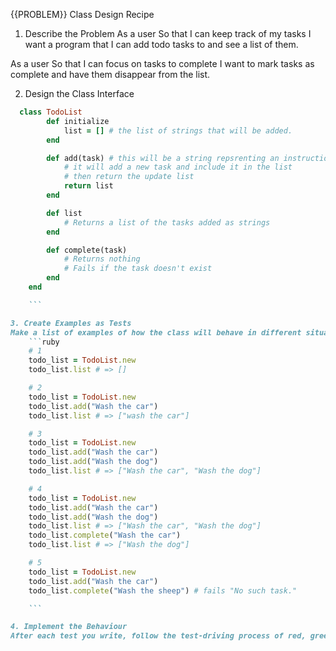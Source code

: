 {{PROBLEM}} Class Design Recipe
1. Describe the Problem
  As a user
  So that I can keep track of my tasks
  I want a program that I can add todo tasks to and see a list of them.

  As a user
  So that I can focus on tasks to complete
  I want to mark tasks as complete and have them disappear from the list.

2. Design the Class Interface

``` ruby
  class TodoList
		def initialize
			list = [] # the list of strings that will be added.
		end 

		def add(task) # this will be a string repsrenting an instruction
			# it will add a new task and include it in the list
			# then return the update list
			return list 
		end

		def list
			# Returns a list of the tasks added as strings
		end

		def complete(task)
			# Returns nothing
			# Fails if the task doesn't exist
		end
	end

	```

3. Create Examples as Tests
Make a list of examples of how the class will behave in different situations.
	```ruby
	# 1
	todo_list = TodoList.new
	todo_list.list # => []

	# 2 
	todo_list = TodoList.new
	todo_list.add("Wash the car")
	todo_list.list # => ["wash the car"]

	# 3
	todo_list = TodoList.new
	todo_list.add("Wash the car")
	todo_list.add("Wash the dog")
	todo_list.list # => ["Wash the car", "Wash the dog"]

	# 4
	todo_list = TodoList.new
	todo_list.add("Wash the car")
	todo_list.add("Wash the dog")
	todo_list.list # => ["Wash the car", "Wash the dog"]
	todo_list.complete("Wash the car")
	todo_list.list # => ["Wash the dog"]

	# 5
	todo_list = TodoList.new
	todo_list.add("Wash the car")
	todo_list.complete("Wash the sheep") # fails "No such task."

	```

4. Implement the Behaviour
After each test you write, follow the test-driving process of red, green, refactor to implement the behaviour.